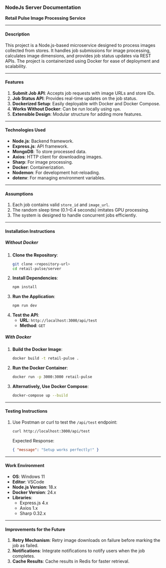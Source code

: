 ### **NodeJs Server Documentation**

**Retail Pulse Image Processing Service**

---

#### **Description**

This project is a Node.js-based microservice designed to process images collected from stores. It handles job submissions for image processing, calculates image dimensions, and provides job status updates via REST APIs. The project is containerized using Docker for ease of deployment and scalability.

---

#### **Features**

1. **Submit Job API**: Accepts job requests with image URLs and store IDs.
2. **Job Status API**: Provides real-time updates on the job status.
3. **Dockerized Setup**: Easily deployable with Docker and Docker Compose.
4. **Works Without Docker**: Can be run locally using `npm`.
5. **Extensible Design**: Modular structure for adding more features.

---

#### **Technologies Used**

- **Node.js**: Backend framework.
- **Express.js**: API framework.
- **MongoDB**: To store processed data.
- **Axios**: HTTP client for downloading images.
- **Sharp**: For image processing.
- **Docker**: Containerization.
- **Nodemon**: For development hot-reloading.
- **dotenv**: For managing environment variables.

---

#### **Assumptions**

1. Each job contains valid `store_id` and `image_url`.
2. The random sleep time (0.1–0.4 seconds) imitates GPU processing.
3. The system is designed to handle concurrent jobs efficiently.

---

#### **Installation Instructions**

##### **Without Docker**

1. **Clone the Repository**:
   ```bash
   git clone <repository-url>
   cd retail-pulse/server
   ```
2. **Install Dependencies**:
   ```bash
   npm install
   ```
3. **Run the Application**:
   ```bash
   npm run dev
   ```
4. **Test the API**:
   - **URL**: `http://localhost:3000/api/test`
   - **Method**: `GET`

##### **With Docker**

1. **Build the Docker Image**:
   ```bash
   docker build -t retail-pulse .
   ```
2. **Run the Docker Container**:
   ```bash
   docker run -p 3000:3000 retail-pulse
   ```
3. **Alternatively, Use Docker Compose**:
   ```bash
   docker-compose up --build
   ```

---

#### **Testing Instructions**

1. Use Postman or curl to test the `/api/test` endpoint:
   ```bash
   curl http://localhost:3000/api/test
   ```
   Expected Response:
   ```json
   { "message": "Setup works perfectly!" }
   ```

---

#### **Work Environment**

- **OS**: Windows 11
- **Editor**: VSCode
- **Node.js Version**: 18.x
- **Docker Version**: 24.x
- **Libraries**:
  - Express.js 4.x
  - Axios 1.x
  - Sharp 0.32.x

---

#### **Improvements for the Future**

1. **Retry Mechanism**: Retry image downloads on failure before marking the job as failed.
2. **Notifications**: Integrate notifications to notify users when the job completes.
3. **Cache Results**: Cache results in Redis for faster retrieval.
